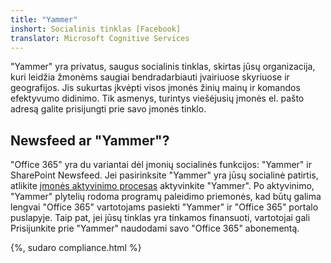 ```yaml
---
title: "Yammer"
inshort: Socialinis tinklas [Facebook]
translator: Microsoft Cognitive Services
---
```


"Yammer" yra privatus, saugus socialinis tinklas, skirtas jūsų organizacija, kuri leidžia žmonėms saugiai bendradarbiauti įvairiuose skyriuose ir geografijos. Jis sukurtas įkvėpti visos įmonės žinių mainų ir komandos efektyvumo didinimo. Tik asmenys, turintys viešėjusių įmonės el. pašto adresą galite prisijungti prie savo įmonės tinklo.

## Newsfeed ar "Yammer"?
"Office 365" yra du variantai dėl įmonių socialinės funkcijos: "Yammer" ir SharePoint Newsfeed. Jei pasirinksite "Yammer" yra jūsų socialinė patirtis, atlikite [įmonės aktyvinimo procesas](https://support.office.com/en-us/article/Enterprise-Activation-process-4f924c74-87d2-49d0-a4f6-cba3ce2b0e7c) aktyvinkite "Yammer". Po aktyvinimo, "Yammer" plytelių rodoma programų paleidimo priemonės, kad būtų galima lengvai "Office 365" vartotojams pasiekti "Yammer" ir "Office 365" portalo puslapyje. Taip pat, jei jūsų tinklas yra tinkamos finansuoti, vartotojai gali Prisijunkite prie "Yammer" naudodami savo "Office 365" abonementą.

{%, sudaro compliance.html %}

